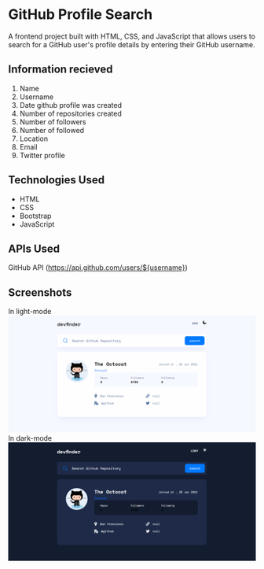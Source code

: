 # GitHub Profile Search
A frontend project built with HTML, CSS, and JavaScript that allows users to search for a GitHub user's profile details by entering their GitHub username.
## Information recieved
1. Name
2. Username
3. Date github profile was created
4. Number of repositories created
5. Number of followers
6. Number of followed
7. Location
8. Email
9. Twitter profile

## Technologies Used
* HTML
* CSS
* Bootstrap
* JavaScript
## APIs Used
GitHub API
 (https://api.github.com/users/${username})
 
## Screenshots
 In light-mode
<img src="https://github.com/ViswajithMuraleedharan/project/blob/master/github%20repo%20search/Github%20Search%20Repo%20-%20Google%20Chrome%2003-04-2023%2009_15_02%20AM.png">
 In dark-mode
<img src="https://github.com/ViswajithMuraleedharan/project/blob/master/github%20repo%20search/Github%20Search%20Repo%20-%20Google%20Chrome%2003-04-2023%2009_15_17%20AM.png">


